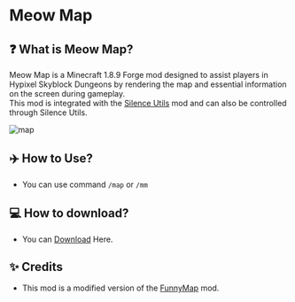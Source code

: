 # Meow Map

## ❓ What is Meow Map?
Meow Map is a Minecraft 1.8.9 Forge mod designed to assist players in Hypixel Skyblock Dungeons by rendering the map and essential information on the screen during gameplay.  
This mod is integrated with the [Silence Utils](https://github.com/SILENCE-SIMSOOL/SilenceUtils-Documentation) mod and can also be controlled through Silence Utils.  
  
![map](https://github.com/user-attachments/assets/9d7b197a-0c37-4eee-b45e-4e04e23d437f)  

## ✈️ How to Use?
- You can use command `/map` or `/mm`

## 💻 How to download?
- You can [Download](https://github.com/SILENCE-SIMSOOL/Meow-Map/releases/download/1.0.0/MeowMap-1.0.0.jar) Here.

## ✨ Credits
- This mod is a modified version of the [FunnyMap](https://github.com/Harry282/FunnyMap) mod.
